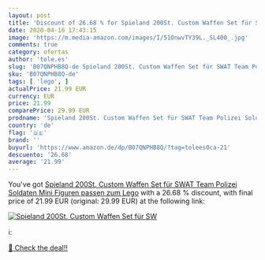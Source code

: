 ```yaml
---
layout: post
title: 'Discount of 26.68 % for Spieland 200St. Custom Waffen Set für SW'
date: 2020-04-16 17:43:15
image: 'https://m.media-amazon.com/images/I/51OnwvTY39L._SL400_.jpg'
comments: true
category: ofertas
author: 'tole.es'
slug: 'B07QNPHB8Q-de Spieland 200St. Custom Waffen Set für SWAT Team Polizei...'
sku: 'B07QNPHB8Q-de'
tags: [ 'lego', ]
actualPrice: 21.99 EUR
currency: EUR
price: 21.99
comparePrice: 29.99 EUR
prodname: 'Spieland 200St. Custom Waffen Set für SWAT Team Polizei Soldaten Mini Figuren  passen zum Lego'
country: 'de'
flag: '🇩🇪'
brand: ''
buyurl: 'https://www.amazon.de/dp/B07QNPHB8Q/?tag=tolees0ca-21'
descuento: '26.68'
average: '21.99'
---
```


You've got [Spieland 200St. Custom Waffen Set für SWAT Team Polizei Soldaten Mini Figuren  passen zum Lego](https://www.amazon.de/dp/B07QNPHB8Q/?tag=tolees0ca-21) with a  26.68 % discount, with final price of 21.99 EUR (original: 29.99 EUR) at the following link:

[![Spieland 200St. Custom Waffen Set für SW](https://m.media-amazon.com/images/I/51OnwvTY39L._SL400_.jpg)](https://www.amazon.de/dp/B07QNPHB8Q/?tag=tolees0ca-21)

ℹ️:


[🛒 Check the deal!!](https://www.amazon.de/dp/B07QNPHB8Q/?tag=tolees0ca-21)
